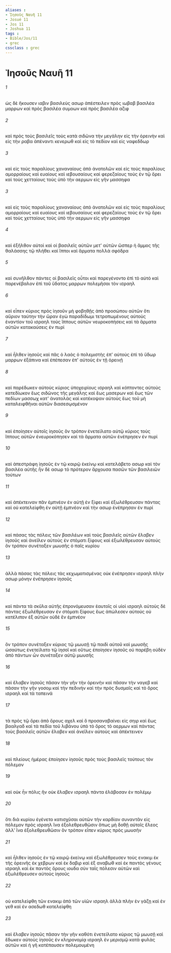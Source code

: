 ```yaml
---
aliases : 
- Ἰησοῦς Ναυῆ 11
- Josué 11
- Jos 11
- Joshua 11
tags : 
- Bible/Jos/11
- grec
cssclass : grec
---
```


# Ἰησοῦς Ναυῆ 11

###### 1
ὡς δὲ ἤκουσεν ιαβιν βασιλεὺς ασωρ ἀπέστειλεν πρὸς ιωβαβ βασιλέα μαρρων καὶ πρὸς βασιλέα συμοων καὶ πρὸς βασιλέα αζιφ
###### 2
καὶ πρὸς τοὺς βασιλεῖς τοὺς κατὰ σιδῶνα τὴν μεγάλην εἰς τὴν ὀρεινὴν καὶ εἰς τὴν ραβα ἀπέναντι κενερωθ καὶ εἰς τὸ πεδίον καὶ εἰς ναφεδδωρ
###### 3
καὶ εἰς τοὺς παραλίους χαναναίους ἀπὸ ἀνατολῶν καὶ εἰς τοὺς παραλίους αμορραίους καὶ ευαίους καὶ ιεβουσαίους καὶ φερεζαίους τοὺς ἐν τῷ ὄρει καὶ τοὺς χετταίους τοὺς ὑπὸ τὴν αερμων εἰς γῆν μασσηφα
###### 3
καὶ εἰς τοὺς παραλίους χαναναίους ἀπὸ ἀνατολῶν καὶ εἰς τοὺς παραλίους αμορραίους καὶ ευαίους καὶ ιεβουσαίους καὶ φερεζαίους τοὺς ἐν τῷ ὄρει καὶ τοὺς χετταίους τοὺς ὑπὸ τὴν αερμων εἰς γῆν μασσηφα
###### 4
καὶ ἐξῆλθον αὐτοὶ καὶ οἱ βασιλεῖς αὐτῶν μετ' αὐτῶν ὥσπερ ἡ ἄμμος τῆς θαλάσσης τῷ πλήθει καὶ ἵπποι καὶ ἅρματα πολλὰ σφόδρα
###### 5
καὶ συνῆλθον πάντες οἱ βασιλεῖς οὗτοι καὶ παρεγένοντο ἐπὶ τὸ αὐτὸ καὶ παρενέβαλον ἐπὶ τοῦ ὕδατος μαρρων πολεμῆσαι τὸν ισραηλ
###### 6
καὶ εἶπεν κύριος πρὸς ἰησοῦν μὴ φοβηθῇς ἀπὸ προσώπου αὐτῶν ὅτι αὔριον ταύτην τὴν ὥραν ἐγὼ παραδίδωμι τετροπωμένους αὐτοὺς ἐναντίον τοῦ ισραηλ τοὺς ἵππους αὐτῶν νευροκοπήσεις καὶ τὰ ἅρματα αὐτῶν κατακαύσεις ἐν πυρί
###### 7
καὶ ἦλθεν ἰησοῦς καὶ πᾶς ὁ λαὸς ὁ πολεμιστὴς ἐπ' αὐτοὺς ἐπὶ τὸ ὕδωρ μαρρων ἐξάπινα καὶ ἐπέπεσαν ἐπ' αὐτοὺς ἐν τῇ ὀρεινῇ
###### 8
καὶ παρέδωκεν αὐτοὺς κύριος ὑποχειρίους ισραηλ καὶ κόπτοντες αὐτοὺς κατεδίωκον ἕως σιδῶνος τῆς μεγάλης καὶ ἕως μασερων καὶ ἕως τῶν πεδίων μασσωχ κατ' ἀνατολὰς καὶ κατέκοψαν αὐτοὺς ἕως τοῦ μὴ καταλειφθῆναι αὐτῶν διασεσῳσμένον
###### 9
καὶ ἐποίησεν αὐτοῖς ἰησοῦς ὃν τρόπον ἐνετείλατο αὐτῷ κύριος τοὺς ἵππους αὐτῶν ἐνευροκόπησεν καὶ τὰ ἅρματα αὐτῶν ἐνέπρησεν ἐν πυρί
###### 10
καὶ ἀπεστράφη ἰησοῦς ἐν τῷ καιρῷ ἐκείνῳ καὶ κατελάβετο ασωρ καὶ τὸν βασιλέα αὐτῆς ἦν δὲ ασωρ τὸ πρότερον ἄρχουσα πασῶν τῶν βασιλειῶν τούτων
###### 11
καὶ ἀπέκτειναν πᾶν ἐμπνέον ἐν αὐτῇ ἐν ξίφει καὶ ἐξωλέθρευσαν πάντας καὶ οὐ κατελείφθη ἐν αὐτῇ ἐμπνέον καὶ τὴν ασωρ ἐνέπρησαν ἐν πυρί
###### 12
καὶ πάσας τὰς πόλεις τῶν βασιλέων καὶ τοὺς βασιλεῖς αὐτῶν ἔλαβεν ἰησοῦς καὶ ἀνεῖλεν αὐτοὺς ἐν στόματι ξίφους καὶ ἐξωλέθρευσαν αὐτούς ὃν τρόπον συνέταξεν μωυσῆς ὁ παῖς κυρίου
###### 13
ἀλλὰ πάσας τὰς πόλεις τὰς κεχωματισμένας οὐκ ἐνέπρησεν ισραηλ πλὴν ασωρ μόνην ἐνέπρησεν ἰησοῦς
###### 14
καὶ πάντα τὰ σκῦλα αὐτῆς ἐπρονόμευσαν ἑαυτοῖς οἱ υἱοὶ ισραηλ αὐτοὺς δὲ πάντας ἐξωλέθρευσαν ἐν στόματι ξίφους ἕως ἀπώλεσεν αὐτούς οὐ κατέλιπον ἐξ αὐτῶν οὐδὲ ἓν ἐμπνέον
###### 15
ὃν τρόπον συνέταξεν κύριος τῷ μωυσῇ τῷ παιδὶ αὐτοῦ καὶ μωυσῆς ὡσαύτως ἐνετείλατο τῷ ἰησοῖ καὶ οὕτως ἐποίησεν ἰησοῦς οὐ παρέβη οὐδὲν ἀπὸ πάντων ὧν συνέταξεν αὐτῷ μωυσῆς
###### 16
καὶ ἔλαβεν ἰησοῦς πᾶσαν τὴν γῆν τὴν ὀρεινὴν καὶ πᾶσαν τὴν ναγεβ καὶ πᾶσαν τὴν γῆν γοσομ καὶ τὴν πεδινὴν καὶ τὴν πρὸς δυσμαῖς καὶ τὸ ὄρος ισραηλ καὶ τὰ ταπεινά
###### 17
τὰ πρὸς τῷ ὄρει ἀπὸ ὄρους αχελ καὶ ὃ προσαναβαίνει εἰς σηιρ καὶ ἕως βααλγαδ καὶ τὰ πεδία τοῦ λιβάνου ὑπὸ τὸ ὄρος τὸ αερμων καὶ πάντας τοὺς βασιλεῖς αὐτῶν ἔλαβεν καὶ ἀνεῖλεν αὐτοὺς καὶ ἀπέκτεινεν
###### 18
καὶ πλείους ἡμέρας ἐποίησεν ἰησοῦς πρὸς τοὺς βασιλεῖς τούτους τὸν πόλεμον
###### 19
καὶ οὐκ ἦν πόλις ἣν οὐκ ἔλαβεν ισραηλ πάντα ἐλάβοσαν ἐν πολέμῳ
###### 20
ὅτι διὰ κυρίου ἐγένετο κατισχῦσαι αὐτῶν τὴν καρδίαν συναντᾶν εἰς πόλεμον πρὸς ισραηλ ἵνα ἐξολεθρευθῶσιν ὅπως μὴ δοθῇ αὐτοῖς ἔλεος ἀλλ' ἵνα ἐξολεθρευθῶσιν ὃν τρόπον εἶπεν κύριος πρὸς μωυσῆν
###### 21
καὶ ἦλθεν ἰησοῦς ἐν τῷ καιρῷ ἐκείνῳ καὶ ἐξωλέθρευσεν τοὺς ενακιμ ἐκ τῆς ὀρεινῆς ἐκ χεβρων καὶ ἐκ δαβιρ καὶ ἐξ αναβωθ καὶ ἐκ παντὸς γένους ισραηλ καὶ ἐκ παντὸς ὄρους ιουδα σὺν ταῖς πόλεσιν αὐτῶν καὶ ἐξωλέθρευσεν αὐτοὺς ἰησοῦς
###### 22
οὐ κατελείφθη τῶν ενακιμ ἀπὸ τῶν υἱῶν ισραηλ ἀλλὰ πλὴν ἐν γάζῃ καὶ ἐν γεθ καὶ ἐν ασεδωθ κατελείφθη
###### 23
καὶ ἔλαβεν ἰησοῦς πᾶσαν τὴν γῆν καθότι ἐνετείλατο κύριος τῷ μωυσῇ καὶ ἔδωκεν αὐτοὺς ἰησοῦς ἐν κληρονομίᾳ ισραηλ ἐν μερισμῷ κατὰ φυλὰς αὐτῶν καὶ ἡ γῆ κατέπαυσεν πολεμουμένη
